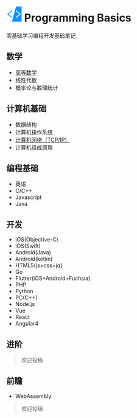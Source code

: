 # <img src="resource/programmingbasics.png" alt="Logo" width="40" height="40" /> Programming Basics

零基础学习编程开发基础笔记

## 数学

* [高等数学](高等数学/)
* 线性代数
* 概率论与数理统计

## 计算机基础

* 数据结构
* 计算机操作系统
* [计算机网络（TCP/IP）](计算机网络/)
* 计算机组成原理

## 编程基础

* 英语
* C/C++
* Javascript
* Java

## 开发

* iOS(Objective-C)
* iOS(Swift)
* Android(Java)
* Android(kotlin)
* HTML5(js+css+jq)
* Go
* Flutter(iOS+Android+Fuchsia)
* PHP
* Python
* PC(C++)
* Node.js
* Vue
* React
* Angular4

## 进阶

> 欢迎投稿

## 前瞻

* WebAssembly

> 欢迎投稿
